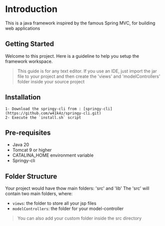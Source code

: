 # Introduction

This is a java framework inspired by the famous Spring MVC, for building web applications

## Getting Started

Welcome to this project. Here is a guideline to help you setup the framework workspace.

> This guide is for any text editor. If you use an IDE, just import the jar file to your project and then create the 'views' and 'modelControllers' folder inside your source project

## Installation

    1- Download the springy-cli from : [springy-cli](https://github.com/w41k4z/springy-cli.git)
    2- Execute the `install.sh` script

## Pre-requisites

- Java 20
- Tomcat 9 or higher
- CATALINA_HOME environment variable
- Springy-cli

## Folder Structure

Your project would have thow main folders: 'src' and 'lib'
The 'src' will contain two main folders, where:

- `views`: the folder to store all your jsp files
- `modelControllers`: the folder for your model-controller

> You can also add your custom folder inside the src directory
